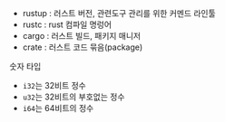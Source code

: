 
- rustup : 러스트 버전, 관련도구 관리를 위한 커멘드 라인툴
- rustc : rust 컴파일 명렁어
- cargo : 러스트 빌드, 패키지 매니저
- crate : 러스트 코드 묶음(package)


숫자 타입
- `i32`는 32비트 정수
- `u32`는 32비트의 부호없는 정수
- `i64`는 64비트의 정수
